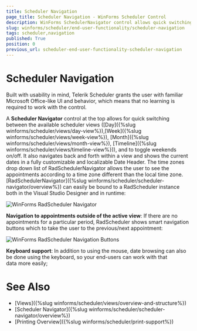 ```yaml
---
title: Scheduler Navigation
page_title: Scheduler Navigation - WinForms Scheduler Control
description: WinForms SchedulerNavigator control allows quick switching between the available scheduler views. 
slug: winforms/scheduler/end-user-functionality/scheduler-navigation
tags: scheduler,navigation
published: True
position: 0
previous_url: scheduler-end-user-functionality-scheduler-navigation
---
```


# Scheduler Navigation

Built with usability in mind, Telerik Scheduler grants the user with familiar Microsoft Office-like UI and behavior, which means that no learning is required to work with the control.

A __Scheduler Navigator__ control at the top allows for quick switching between the available scheduler views ([Day]({%slug winforms/scheduler/views/day-view%}),[Week]({%slug winforms/scheduler/views/week-view%}), [Month]({%slug winforms/scheduler/views/month-view%}), [Timeline]({%slug winforms/scheduler/views/timeline-view%})), and to toggle weekends on/off. It also navigates back and forth within a view and shows the current dates in a fully customizable and localizable Date Header. The time zones drop down list of RadSchedulerNavigator allows the user to see the appointments according to a time zone different than the local time zone.[RadSchedulerNavigator]({%slug winforms/scheduler/scheduler-navigator/overview%}) can easily be bound to a RadScheduler instance both in the Visual Studio Designer and in runtime:

![WinForms RadScheduler Navigator](images/scheduler-end-user-functionality-scheduler-navigation001.png)

__Navigation to appointments outside of the active view__: If there are no appointments for a particular period, RadScheduler shows smart navigation buttons which to take the user to the previous/next appointment:

![WinForms RadScheduler Navigation Buttons](images/scheduler-end-user-functionality-scheduler-navigation002.png)

__Keyboard support__: In addition to using the mouse, date browsing can also be done using the keyboard, so your end-users can work with that data more easily; 

# See Also

* [Views]({%slug winforms/scheduler/views/overview-and-structure%})
* [Scheduler Navigator]({%slug winforms/scheduler/scheduler-navigator/overview%})
* [Printing Overview]({%slug winforms/scheduler/print-support%})
